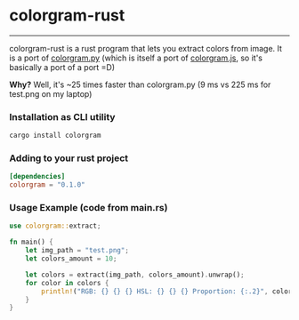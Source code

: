 # colorgram-rust

---

colorgram-rust is a rust program that lets you extract colors from image.
It is a port of [colorgram.py](https://github.com/obskyr/colorgram.py) (which is itself a port
of [colorgram.js](https://github.com/darosh/colorgram-js), so it's basically a port of a port =D)

**Why?** Well, it's ~25 times faster than colorgram.py (9 ms vs 225 ms for test.png on my laptop)

### Installation as CLI utility
```bash
cargo install colorgram
```


### Adding to your rust project
```toml
[dependencies]
colorgram = "0.1.0"
```


### Usage Example (code from main.rs)

```rust
use colorgram::extract;

fn main() {
    let img_path = "test.png";
    let colors_amount = 10;

    let colors = extract(img_path, colors_amount).unwrap();
    for color in colors {
        println!("RGB: {} {} {} HSL: {} {} {} Proportion: {:.2}", color.rgb.r, color.rgb.g, color.rgb.b, color.hsl.h, color.hsl.s, color.hsl.l, color.proportion);
    }
}
```
